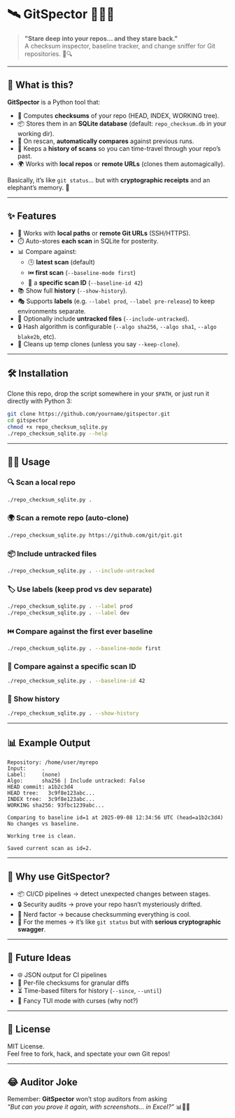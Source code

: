 # 🛰️ GitSpector 🕵️‍♂️✨

> **"Stare deep into your repos… and they stare back."**  
> A checksum inspector, baseline tracker, and change sniffer for Git repositories. 🐙🔍

---

## 🚀 What is this?

**GitSpector** is a Python tool that:  
- 🧮 Computes **checksums** of your repo (HEAD, INDEX, WORKING tree).  
- 📦 Stores them in an **SQLite database** (default: `repo_checksum.db` in your working dir).  
- 🔄 On rescan, **automatically compares** against previous runs.  
- 📜 Keeps a **history of scans** so you can time-travel through your repo’s past.  
- 🌍 Works with **local repos** or **remote URLs** (clones them automagically).  

Basically, it’s like `git status`… but with **cryptographic receipts** and an elephant’s memory. 🐘

---

## ✨ Features

- 🔗 Works with **local paths** or **remote Git URLs** (SSH/HTTPS).  
- ⏱️ Auto-stores **each scan** in SQLite for posterity.  
- 📊 Compare against:  
  - 🕒 **latest scan** (default)  
  - ⏮️ **first scan** (`--baseline-mode first`)  
  - 🎯 a **specific scan ID** (`--baseline-id 42`)  
- 📚 Show full **history** (`--show-history`).  
- 🎭 Supports **labels** (e.g. `--label prod`, `--label pre-release`) to keep environments separate.  
- 🎒 Optionally include **untracked files** (`--include-untracked`).  
- 🔒 Hash algorithm is configurable (`--algo sha256`, `--algo sha1`, `--algo blake2b`, etc).  
- 🧹 Cleans up temp clones (unless you say `--keep-clone`).  

---

## 🛠️ Installation

Clone this repo, drop the script somewhere in your `$PATH`, or just run it directly with Python 3:

```bash
git clone https://github.com/yourname/gitspector.git
cd gitspector
chmod +x repo_checksum_sqlite.py
./repo_checksum_sqlite.py --help
```

---

## 🧑‍💻 Usage

### 🔍 Scan a local repo
```bash
./repo_checksum_sqlite.py .
```

### 🌍 Scan a remote repo (auto-clone)
```bash
./repo_checksum_sqlite.py https://github.com/git/git.git
```

### 📦 Include untracked files
```bash
./repo_checksum_sqlite.py . --include-untracked
```

### 🏷️ Use labels (keep prod vs dev separate)
```bash
./repo_checksum_sqlite.py . --label prod
./repo_checksum_sqlite.py . --label dev
```

### ⏮️ Compare against the first ever baseline
```bash
./repo_checksum_sqlite.py . --baseline-mode first
```

### 🎯 Compare against a specific scan ID
```bash
./repo_checksum_sqlite.py . --baseline-id 42
```

### 📜 Show history
```bash
./repo_checksum_sqlite.py . --show-history
```

---

## 📊 Example Output

```text
Repository: /home/user/myrepo
Input:     .
Label:     (none)
Algo:      sha256 | Include untracked: False
HEAD commit: a1b2c3d4
HEAD tree:   3c9f8e123abc...
INDEX tree:  3c9f8e123abc...
WORKING sha256: 93fbc1239abc...

Comparing to baseline id=1 at 2025-09-08 12:34:56 UTC (head=a1b2c3d4)
No changes vs baseline.

Working tree is clean.

Saved current scan as id=2.
```

---

## 🎉 Why use GitSpector?

- 📦 CI/CD pipelines → detect unexpected changes between stages.  
- 🔒 Security audits → prove your repo hasn’t mysteriously drifted.  
- 🧙 Nerd factor → because checksumming everything is cool.  
- 🗿 For the memes → it’s like `git status` but with **serious cryptographic swagger**.  

---

## 🦄 Future Ideas

- 🌐 JSON output for CI pipelines  
- 🧩 Per-file checksums for granular diffs  
- ⏳ Time-based filters for history (`--since`, `--until`)  
- 🎨 Fancy TUI mode with curses (why not?)  

---

## 🐙 License

MIT License.  
Feel free to fork, hack, and spectate your own Git repos!  

---

## 😂 Auditor Joke

Remember: **GitSpector** won’t stop auditors from asking  
*“But can you prove it again, with screenshots… in Excel?”* 📊🕵️‍♀️  
